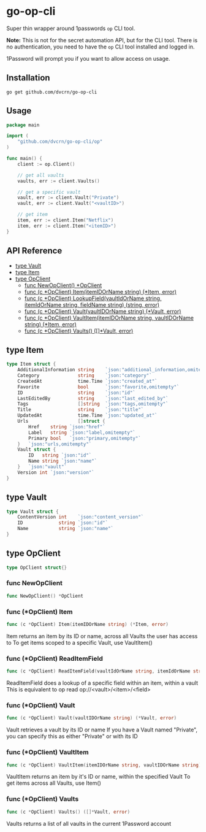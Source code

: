 # go-op-cli

Super thin wrapper around 1passwords `op` CLI tool. 

**Note:** This is not for the secret automation API, but for the CLI tool. There is no authentication, you need to have the `op` CLI tool installed and logged in.

1Password will prompt you if you want to allow access on usage.


## Installation
```
go get github.com/dvcrn/go-op-cli
```

## Usage

```go
package main

import (
    "github.com/dvcrn/go-op-cli/op"
)

func main() {
	client := op.Client()

	// get all vaults
	vaults, err := client.Vaults()

	// get a specific vault
	vault, err := client.Vault("Private")
	vault, err := client.Vault("<vaultID>")

	// get item
	item, err := client.Item("Netflix")
	item, err := client.Item("<itemID>")
}
```

## API Reference

- [type Vault](<#type-vault>)
- [type Item](<#type-item>)
- [type OpClient](<#type-opclient>)
  - [func NewOpClient() *OpClient](<#func-newopclient>)
  - [func (c *OpClient) Item(itemIDOrName string) (*Item, error)](<#func-opclient-item>)
  - [func (c *OpClient) LookupField(vaultIdOrName string, itemIdOrName string, fieldName string) (string, error)](<#func-opclient-lookupfield>)
  - [func (c *OpClient) Vault(vaultIDOrName string) (*Vault, error)](<#func-opclient-vault>)
  - [func (c *OpClient) VaultItem(itemIDOrName string, vaultIDOrName string) (*Item, error)](<#func-opclient-vaultitem>)
  - [func (c *OpClient) Vaults() ([]*Vault, error)](<#func-opclient-vaults>)


## type Item

```go
type Item struct {
    AdditionalInformation string    `json:"additional_information,omitempty"`
    Category              string    `json:"category"`
    CreatedAt             time.Time `json:"created_at"`
    Favorite              bool      `json:"favorite,omitempty"`
    ID                    string    `json:"id"`
    LastEditedBy          string    `json:"last_edited_by"`
    Tags                  []string  `json:"tags,omitempty"`
    Title                 string    `json:"title"`
    UpdatedAt             time.Time `json:"updated_at"`
    Urls                  []struct {
        Href    string `json:"href"`
        Label   string `json:"label,omitempty"`
        Primary bool   `json:"primary,omitempty"`
    }   `json:"urls,omitempty"`
    Vault struct {
        ID   string `json:"id"`
        Name string `json:"name"`
    }   `json:"vault"`
    Version int `json:"version"`
}
```

## type Vault

```go
type Vault struct {
    ContentVersion int    `json:"content_version"`
    ID             string `json:"id"`
    Name           string `json:"name"`
}
```

## type OpClient

```go
type OpClient struct{}
```

### func NewOpClient

```go
func NewOpClient() *OpClient
```

### func \(\*OpClient\) Item

```go
func (c *OpClient) Item(itemIDOrName string) (*Item, error)
```

Item returns an item by its ID or name, across all Vaults the user has access to To get items scoped to a specific Vault, use VaultItem\(\)

### func \(\*OpClient\) ReadItemField

```go
func (c *OpClient) ReadItemField(vaultIdOrName string, itemIdOrName string, fieldName string) (string, error)
```

ReadItemField does a lookup of a specific field within an item, within a vault This is equivalent to op read op://\<vault\>/\<item\>/\<field\>

### func \(\*OpClient\) Vault

```go
func (c *OpClient) Vault(vaultIDOrName string) (*Vault, error)
```

Vault retrieves a vault by its ID or name If you have a Vault named "Private", you can specify this as either "Private" or with its ID

### func \(\*OpClient\) VaultItem

```go
func (c *OpClient) VaultItem(itemIDOrName string, vaultIDOrName string) (*Item, error)
```

VaultItem returns an item by it's ID or name, within the specified Vault To get items across all Vaults, use Item\(\)

### func \(\*OpClient\) Vaults

```go
func (c *OpClient) Vaults() ([]*Vault, error)
```

Vaults returns a list of all vaults in the current 1Password account
